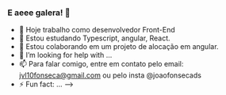 ### E aeee galera! 👋

- 🔭 Hoje trabalho como desenvolvedor Front-End
- 🌱 Estou estudando Typescript, angular, React.
- 👯 Estou colaborando em um projeto de alocação em angular.
- 🤔 I’m looking for help with ...
- 📫 Para falar comigo, entre em contato pelo email: jvl10fonseca@gmail.com ou pelo insta @joaofonsecads
- ⚡ Fun fact: ...
-->
